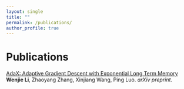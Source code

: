 ```yaml
---
layout: single
title: ""
permalink: /publications/
author_profile: true
---
```

# <i class="fa fa-fw fa-paste"></i> Publications #
[AdaX: Adaptive Gradient Descent with Exponential Long Term Memory](https://williamlwj.github.io/About//publications/AdaX)
**Wenjie Li**, Zhaoyang Zhang, Xinjiang Wang, Ping Luo. 
_arXiv preprint_. 
